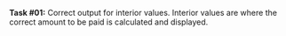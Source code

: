 **Task #01:** Correct output for interior values. Interior values are where the correct amount to be paid is calculated and displayed.